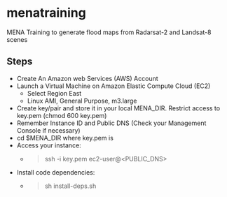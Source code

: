 menatraining
============

MENA Training to generate flood maps from  Radarsat-2 and Landsat-8 scenes

## Steps

* Create An Amazon web Services (AWS) Account
* Launch a Virtual Machine on Amazon Elastic Compute Cloud (EC2)
  * Select Region East
  * Linux AMI, General Purpose, m3.large
* Create key/pair and store it in your local MENA_DIR.  Restrict access to key.pem (chmod 600 key.pem)
* Remember Instance ID and Public DNS (Check your Management Console if necessary)
* cd $MENA_DIR where key.pem is
* Access your instance: 
  * >ssh -i key.pem ec2-user@<PUBLIC_DNS>
* Install code dependencies:
  * >sh install-deps.sh 
